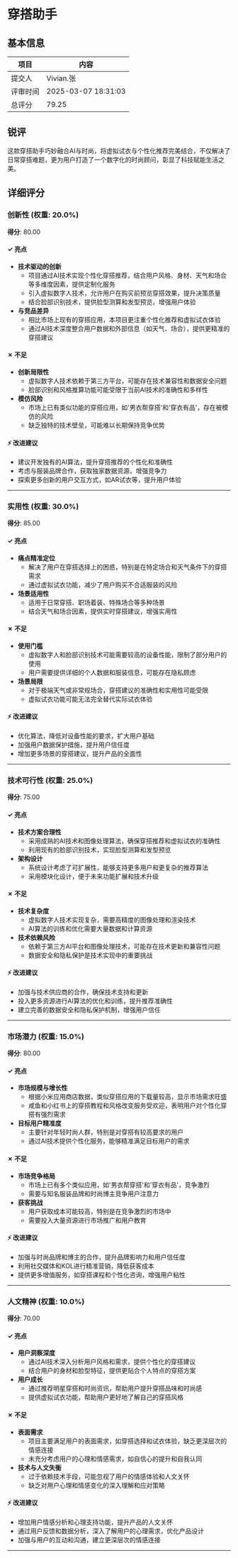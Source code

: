 # 穿搭助手

## 基本信息

| 项目 | 内容 |
|------|------|
| 提交人 | Vivian.张 |
| 评审时间 | 2025-03-07 18:31:03 |
| 总评分 | 79.25 |

## 锐评

这款穿搭助手巧妙融合AI与时尚，将虚拟试衣与个性化推荐完美结合，不仅解决了日常穿搭难题，更为用户打造了一个数字化的时尚顾问，彰显了科技赋能生活之美。

## 详细评分

### 创新性 (权重: 20.0%)

**得分**: 80.00

#### ✓ 亮点

* **技术驱动的创新**
  * 项目通过AI技术实现个性化穿搭推荐，结合用户风格、身材、天气和场合等多维度因素，提供定制化服务
  * 引入虚拟数字人技术，允许用户在购买前预览穿搭效果，提升决策质量
  * 结合脸部识别技术，提供脸型测算和发型预览，增强用户体验
* **与竞品差异**
  * 相比市场上现有的穿搭应用，本项目更注重个性化推荐和虚拟试衣体验
  * 通过AI技术深度整合用户数据和外部信息（如天气、场合），提供更精准的穿搭建议

#### ✗ 不足

* **创新局限性**
  * 虚拟数字人技术依赖于第三方平台，可能存在技术兼容性和数据安全问题
  * 脸部识别和风格推算功能可能受限于当前AI技术的准确性和多样性
* **模仿风险**
  * 市场上已有类似功能的穿搭应用，如'男衣帮穿搭'和'穿衣有品'，存在被模仿的风险
  * 缺乏独特的技术壁垒，可能难以长期保持竞争优势

#### ⚡ 改进建议

* 建议开发独有的AI算法，提升穿搭推荐的个性化和准确性
* 考虑与服装品牌合作，获取独家数据资源，增强竞争力
* 探索更多创新的用户交互方式，如AR试衣等，提升用户体验

---

### 实用性 (权重: 30.0%)

**得分**: 85.00

#### ✓ 亮点

* **痛点精准定位**
  * 解决了用户在穿搭选择上的困惑，特别是在特定场合和天气条件下的穿搭需求
  * 通过虚拟试衣功能，减少了用户购买不合适服装的风险
* **场景适用性**
  * 适用于日常穿搭、职场着装、特殊场合等多种场景
  * 结合天气和场合因素，提供实时穿搭建议，增强实用性

#### ✗ 不足

* **使用门槛**
  * 虚拟数字人和脸部识别技术可能需要较高的设备性能，限制了部分用户的使用
  * 用户需要提供详细的个人数据和服装信息，可能存在隐私顾虑
* **场景局限**
  * 对于极端天气或非常规场合，穿搭建议的准确性和实用性可能受限
  * 虚拟试衣功能可能无法完全替代实际试衣体验

#### ⚡ 改进建议

* 优化算法，降低对设备性能的要求，扩大用户基础
* 加强用户数据保护措施，提升用户信任度
* 增加更多场景的穿搭建议，提升产品的全面性

---

### 技术可行性 (权重: 25.0%)

**得分**: 75.00

#### ✓ 亮点

* **技术方案合理性**
  * 采用成熟的AI技术和图像处理算法，确保穿搭推荐和虚拟试衣的准确性
  * 利用现有的脸部识别技术，实现脸型测算和发型预览
* **架构设计**
  * 系统设计考虑了可扩展性，能够支持更多用户和更复杂的推荐算法
  * 采用模块化设计，便于未来功能扩展和技术升级

#### ✗ 不足

* **技术复杂度**
  * 虚拟数字人技术实现复杂，需要高精度的图像处理和渲染技术
  * AI算法的训练和优化需要大量数据和计算资源
* **技术依赖风险**
  * 依赖于第三方AI平台和图像处理技术，可能存在技术更新和兼容性问题
  * 数据安全和隐私保护是技术实现中的重要挑战

#### ⚡ 改进建议

* 加强与技术供应商的合作，确保技术支持和更新
* 投入更多资源进行AI算法的优化和训练，提升推荐准确性
* 建立完善的数据安全和隐私保护机制，增强用户信任

---

### 市场潜力 (权重: 15.0%)

**得分**: 80.00

#### ✓ 亮点

* **市场规模与增长性**
  * 根据小米应用商店数据，类似穿搭应用的下载量较高，显示市场需求旺盛
  * 咸鱼和小红书上的穿搭教程和风格改变服务受欢迎，表明用户对个性化穿搭有强烈需求
* **目标用户精准度**
  * 主要针对年轻时尚人群，特别是对穿搭有较高要求的用户
  * 通过AI技术提供个性化服务，能够精准满足目标用户的需求

#### ✗ 不足

* **市场竞争格局**
  * 市场上已有多个类似应用，如'男衣帮穿搭'和'穿衣有品'，竞争激烈
  * 需要与知名服装品牌和时尚博主竞争用户注意力
* **获客挑战**
  * 用户获取成本可能较高，特别是在竞争激烈的市场中
  * 需要投入大量资源进行市场推广和用户教育

#### ⚡ 改进建议

* 加强与时尚品牌和博主的合作，提升品牌影响力和用户信任度
* 利用社交媒体和KOL进行精准营销，降低获客成本
* 提供更多增值服务，如穿搭课程和个性化咨询，增强用户粘性

---

### 人文精神 (权重: 10.0%)

**得分**: 70.00

#### ✓ 亮点

* **用户洞察深度**
  * 通过AI技术深入分析用户风格和需求，提供个性化的穿搭建议
  * 结合用户的身材和脸型特征，提供更贴合个人特点的穿搭方案
* **用户成长**
  * 通过推荐明星穿搭和时尚资讯，帮助用户提升穿搭品味和时尚感
  * 提供虚拟试衣功能，帮助用户更好地了解自己的穿搭风格

#### ✗ 不足

* **表面需求**
  * 项目主要满足用户的表面需求，如穿搭选择和试衣体验，缺乏更深层次的情感连接
  * 未充分考虑用户的心理和情感需求，如自信心的提升和自我认同
* **技术与人文失衡**
  * 过于依赖技术手段，可能忽视了用户的情感体验和人文关怀
  * 缺乏对用户心理和情感变化的深入理解和应对策略

#### ⚡ 改进建议

* 增加用户情感分析和心理支持功能，提升产品的人文关怀
* 通过用户反馈和数据分析，深入了解用户的心理需求，优化产品设计
* 加强与用户的互动和沟通，建立更深层次的情感连接

---

